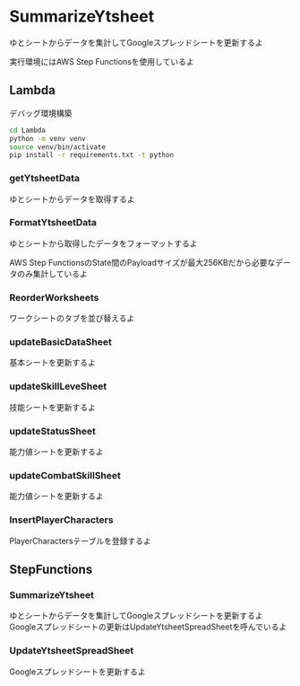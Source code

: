 # SummarizeYtsheet

ゆとシートからデータを集計してGoogleスプレッドシートを更新するよ

実行環境にはAWS Step Functionsを使用しているよ

## Lambda

デバッグ環境構築

```bash
cd Lambda
python -m venv venv
source venv/bin/activate
pip install -r requirements.txt -t python
```

### getYtsheetData

ゆとシートからデータを取得するよ

### FormatYtsheetData

ゆとシートから取得したデータをフォーマットするよ

AWS Step FunctionsのState間のPayloadサイズが最大256KBだから必要なデータのみ集計しているよ

### ReorderWorksheets

ワークシートのタブを並び替えるよ

### updateBasicDataSheet

基本シートを更新するよ

### updateSkillLeveSheet

技能シートを更新するよ

### updateStatusSheet

能力値シートを更新するよ

### updateCombatSkillSheet

能力値シートを更新するよ

### InsertPlayerCharacters

PlayerCharactersテーブルを登録するよ

## StepFunctions

### SummarizeYtsheet

ゆとシートからデータを集計してGoogleスプレッドシートを更新するよ  
Googleスプレッドシートの更新はUpdateYtsheetSpreadSheetを呼んでいるよ

### UpdateYtsheetSpreadSheet

Googleスプレッドシートを更新するよ
